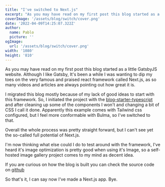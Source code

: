 ```yaml
---
title: "I've switched to Next.js"
excerpt: "As you may have read on my first post this blog started as a little GatsbyJS application. Although I like Gatsby, It's been a while I was wanting to dip my toes on Next.js for a while as so many videos and articles were always pointing out how great it is."
coverImage: '/assets/blog/switch/cover.png'
date: '2022-04-09T14:25:07.322Z'
author:
  name: Pablo
  picture: ''
ogImage:
  url: '/assets/blog/switch/cover.png'
width: '1080'
height: '810'
---
```


As you may have read on my first post this blog started as a little GatsbyJS website. Although I like Gatsby, It's been a while I was wanting to dip my toes on the very famous and praised react framework called Next.js, as so many videos and articles are always pointing out how great it is.

I migrated this blog mostly because of my lack of good ideas to start with this framework.  So, I initiated the project with the [blog-starter-typescript](https://github.com/vercel/next.js/tree/canary/examples/blog-starter-typescript) and after cleaning up some of the components I won't and changing a bit of CSS I call it done. Apparently this example comes with Tailwind css configured, but I feel more conformable with Bulma, so I've switched to that.

Overall the whole process was pretty straight forward, but I can't see yet the so-called full potential of Next.js.

I'm now thinking what else could I do to test around with the framework, I've heard it's image optimization is pretty good when using it's Image, so a self-hosted image gallery project comes to my mind as decent idea.

If you are curious on how the blog is built you can check the source code on [github](https://github.com/pbl0/pablo-blog)

So that's it, I can say now I've made a Next.js app. Bye.